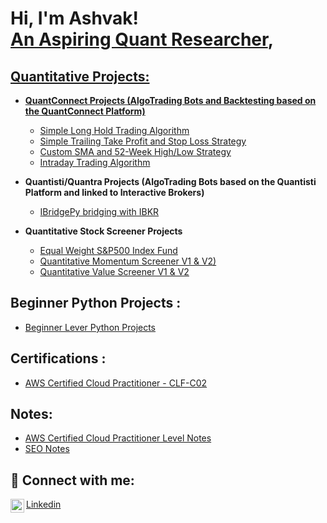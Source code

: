 <h1>Hi, I'm Ashvak! <br/><a href="https://github.com/Ashtasy">An Aspiring Quant Researcher</a>, <a href="www.linkedin.com/in/ashvak-kalimullakhan-4155261a9"></h1>

<h2> Quantitative Projects:</h2>

- <b>QuantConnect Projects (AlgoTrading Bots and Backtesting based on the QuantConnect Platform)</b>
  - [Simple Long Hold Trading Algorithm](https://github.com/Ashtasy/QuantConnectProject1)
  - [Simple Trailing Take Profit and Stop Loss Strategy](https://github.com/Ashtasy/QuantConnectProject2)
  - [Custom SMA and 52-Week High/Low Strategy](https://github.com/Ashtasy/QuantConnectProject3)
  - [Intraday Trading Algorithm](https://github.com/Ashtasy/QuantConnectProject4)
  
- <b>Quantisti/Quantra Projects (AlgoTrading Bots based on the Quantisti Platform and linked to Interactive Brokers)</b>
  - [IBridgePy bridging with IBKR](https://github.com/Ashtasy/QuantistiProjects)
    
- <b>Quantitative Stock Screener Projects</b>
  - [Equal Weight S&P500 Index Fund](https://github.com/Ashtasy/AlgoTradingProject1)
  - [Quantitative Momentum Screener V1 & V2)](https://github.com/Ashtasy/AlgoTrading2)
  - [Quantitative Value Screener V1 & V2](https://github.com/Ashtasy/AlgoTradingProject3)
    

<h2> Beginner Python Projects : </h2>

- [Beginner Lever Python Projects](https://github.com/Ashtasy/PythonBeginnerProjects)

<h2> Certifications : </h2>

- [AWS Certified Cloud Practitioner - CLF-C02](https://www.credly.com/badges/1bf10cdf-4927-42fe-81e0-52bf0f0a1c59/linked_in_profile)
  

<h2> Notes: </h2>

- [AWS Certified Cloud Practitioner Level Notes](https://github.com/Ashtasy/AWSCCPNotes)
- [SEO Notes](https://github.com/Ashtasy/SEO-Notes)


  

<h2> 🤳 Connect with me:</h2>


[<img align="left" alt="JoshMadakor | LinkedIn" width="22px" src="https://cdn.jsdelivr.net/npm/simple-icons@v3/icons/linkedin.svg" />](www.linkedin.com/in/ashvak-kalimullakhan-4155261a9)



[Linkedin](www.linkedin.com/in/ashvak-kalimullakhan-4155261a9)

<!--
**joshmadakor1/joshmadakor1** is a ✨ _special_ ✨ repository because its `README.md` (this file) appears on your GitHub profile.

Here are some ideas to get you started:

- 🔭 I’m currently working on ...
- 🌱 I’m currently learning ...
- 👯 I’m looking to collaborate on ...
- 🤔 I’m looking for help with ...
- 💬 Ask me about ...
- 📫 How to reach me: ...
- 😄 Pronouns: ...
- ⚡ Fun fact: ...
-->
